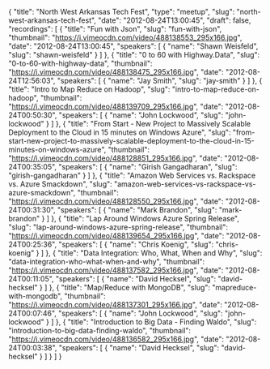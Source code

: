 {
  "title": "North West Arkansas Tech Fest",
  "type": "meetup",
  "slug": "north-west-arkansas-tech-fest",
  "date": "2012-08-24T13:00:45",
  "draft": false,
  "recordings": [
    {
      "title": "Fun with Json",
      "slug": "fun-with-json",
      "thumbnail": "https://i.vimeocdn.com/video/488138553_295x166.jpg",
      "date": "2012-08-24T13:00:45",
      "speakers": [
        {
          "name": "Shawn Weisfeld",
          "slug": "shawn-weisfeld"
        }
      ]
    },
    {
      "title": "0 to 60 with Highway.Data",
      "slug": "0-to-60-with-highway-data",
      "thumbnail": "https://i.vimeocdn.com/video/488138475_295x166.jpg",
      "date": "2012-08-24T12:56:03",
      "speakers": [
        {
          "name": "Jay Smith",
          "slug": "jay-smith"
        }
      ]
    },
    {
      "title": "Intro to Map Reduce on Hadoop",
      "slug": "intro-to-map-reduce-on-hadoop",
      "thumbnail": "https://i.vimeocdn.com/video/488139709_295x166.jpg",
      "date": "2012-08-24T00:50:30",
      "speakers": [
        {
          "name": "John Lockwood",
          "slug": "john-lockwood"
        }
      ]
    },
    {
      "title": "From Start - New Project to Massively Scalable Deployment to the Cloud in 15 minutes on Windows Azure",
      "slug": "from-start-new-project-to-massively-scalable-deployment-to-the-cloud-in-15-minutes-on-windows-azure",
      "thumbnail": "https://i.vimeocdn.com/video/488128851_295x166.jpg",
      "date": "2012-08-24T00:35:05",
      "speakers": [
        {
          "name": "Girish Gangadharan",
          "slug": "girish-gangadharan"
        }
      ]
    },
    {
      "title": "Amazon Web Services vs. Rackspace vs. Azure Smackdown",
      "slug": "amazon-web-services-vs-rackspace-vs-azure-smackdown",
      "thumbnail": "https://i.vimeocdn.com/video/488128550_295x166.jpg",
      "date": "2012-08-24T00:31:30",
      "speakers": [
        {
          "name": "Mark Brandon",
          "slug": "mark-brandon"
        }
      ]
    },
    {
      "title": "Lap Around Windows Azure Spring Release",
      "slug": "lap-around-windows-azure-spring-release",
      "thumbnail": "https://i.vimeocdn.com/video/488139654_295x166.jpg",
      "date": "2012-08-24T00:25:36",
      "speakers": [
        {
          "name": "Chris Koenig",
          "slug": "chris-koenig"
        }
      ]
    },
    {
      "title": "Data Integration: Who, What, When and Why",
      "slug": "data-integration-who-what-when-and-why",
      "thumbnail": "https://i.vimeocdn.com/video/488137582_295x166.jpg",
      "date": "2012-08-24T00:11:05",
      "speakers": [
        {
          "name": "David Hecksel",
          "slug": "david-hecksel"
        }
      ]
    },
    {
      "title": "Map/Reduce with MongoDB",
      "slug": "mapreduce-with-mongodb",
      "thumbnail": "https://i.vimeocdn.com/video/488137301_295x166.jpg",
      "date": "2012-08-24T00:07:46",
      "speakers": [
        {
          "name": "John Lockwood",
          "slug": "john-lockwood"
        }
      ]
    },
    {
      "title": "Introduction to Big Data - Finding Waldo",
      "slug": "introduction-to-big-data-finding-waldo",
      "thumbnail": "https://i.vimeocdn.com/video/488136582_295x166.jpg",
      "date": "2012-08-24T00:03:38",
      "speakers": [
        {
          "name": "David Hecksel",
          "slug": "david-hecksel"
        }
      ]
    }
  ]
}